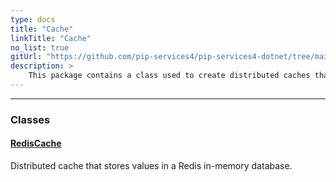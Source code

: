 ```yaml
---
type: docs
title: "Cache"
linkTitle: "Cache"
no_list: true
gitUrl: "https://github.com/pip-services4/pip-services4-dotnet/tree/main/pip-services4-redis-dotnet"
description: >
    This package contains a class used to create distributed caches that store values in a Redis in-memory database.
---
```

---

<div class="module-body"> 

### Classes

<!-- 
#### [CacheFixture](cache_fixture)
-->

#### [RedisCache](redis_cache)
Distributed cache that stores values in a Redis in-memory database.


</div>
